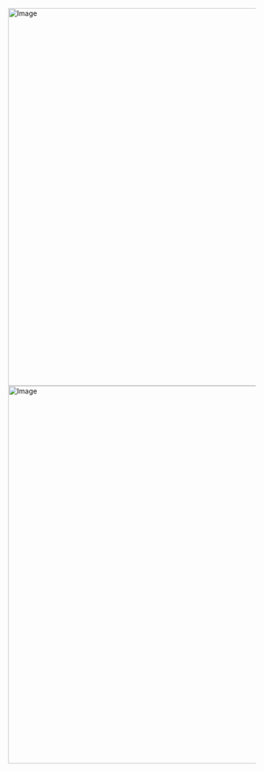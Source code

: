 <img width="1366" height="768" alt="Image" src="https://github.com/user-attachments/assets/d481a562-0f0b-43f3-9664-cbb924d81966" />
<img width="1366" height="768" alt="Image" src="https://github.com/user-attachments/assets/157f5fd6-9b55-4ff3-b5b2-4112b7d8caf6" />

